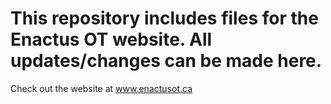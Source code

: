 # This repository includes files for the Enactus OT website. All updates/changes can be made here.

Check out the website at www.enactusot.ca
 
